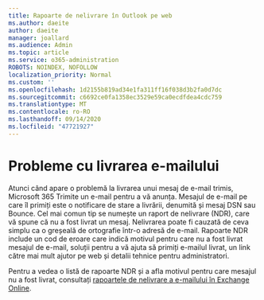 ```yaml
---
title: Rapoarte de nelivrare în Outlook pe web
ms.author: daeite
author: daeite
manager: joallard
ms.audience: Admin
ms.topic: article
ms.service: o365-administration
ROBOTS: NOINDEX, NOFOLLOW
localization_priority: Normal
ms.custom: ''
ms.openlocfilehash: 1d2155b819ad34e1fa311ff16f038d3b2fa0d7dc
ms.sourcegitcommit: c6692ce0fa1358ec3529e59ca0ecdfdea4cdc759
ms.translationtype: MT
ms.contentlocale: ro-RO
ms.lasthandoff: 09/14/2020
ms.locfileid: "47721927"
---
```

# <a name="issues-with-email-delivery"></a>Probleme cu livrarea e-mailului

Atunci când apare o problemă la livrarea unui mesaj de e-mail trimis, Microsoft 365 Trimite un e-mail pentru a vă anunța. Mesajul de e-mail pe care îl primiți este o notificare de stare a livrării, denumită și mesaj DSN sau Bounce. Cel mai comun tip se numește un raport de nelivrare (NDR), care vă spune că nu a fost livrat un mesaj. Nelivrarea poate fi cauzată de ceva simplu ca o greșeală de ortografie într-o adresă de e-mail. Rapoarte NDR include un cod de eroare care indică motivul pentru care nu a fost livrat mesajul de e-mail, soluții pentru a vă ajuta să primiți e-mailul livrat, un link către mai mult ajutor pe web și detalii tehnice pentru administratori.

Pentru a vedea o listă de rapoarte NDR și a afla motivul pentru care mesajul nu a fost livrat, consultați [rapoartele de nelivrare a e-mailului în Exchange Online](https://docs.microsoft.com/exchange/mail-flow-best-practices/non-delivery-reports-in-exchange-online/non-delivery-reports-in-exchange-online).